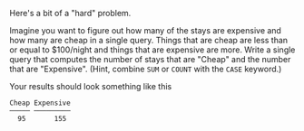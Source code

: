 Here's a bit of a "hard" problem.

Imagine you want to figure out how many of the stays are expensive
and how many are cheap in a single query. Things that are cheap are
less than or equal to $100/night and things that are expensive are more.
Write a single query that computes the number of stays that are "Cheap"
and the number that are "Expensive". (Hint, combine `SUM` or `COUNT` with the
`CASE` keyword.)


Your results should look something like this
```
Cheap Expensive
───── ─────────
  95       155
```